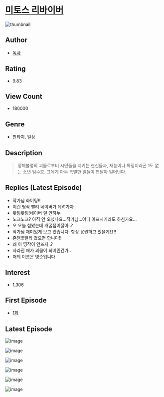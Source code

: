 # [미토스 리바이버](https://comic.naver.com/bestChallenge/list?titleId=738251)
![thumbnail](https://image-comic.pstatic.net/user_contents_data/challenge_comic/2020/03/25/329980/thumbnail_202x164d713f311_d2d0_4b0c_9900_fb05e5384615_00000597.JPEG)

## Author
- [독사](https://comic.naver.com/artistTitle?id=329980)

## Rating
- 9.83

## View Count
- 180000

## Genre
- 판타지, 일상

## Description
> 정체불명의 괴물로부터 시민들을 지키는 현신들과, 재능이나 특징이라곤 1도 없는 소년 임수호. 그에게 아주 특별한 일들이 연달아 일어난다.

## Replies (Latest Episode)
- 작가님 화이팅!!
- 이런 띵작 빨리 네이버가 데려가자
- 홧팅홧팅!네이버 일 안하누
- 노크노크? 아직 안 오셨나요...작가님...어디 아프시기라도 하신가요...
- 오 오늘 첨봤는데 개꿀잼이잖아..?
- 작가님 재미있게 보고 있습니다. 항상 응원하고 있을게요!!
- 존잼!!!빨리 떴으면 합니다!!
- 왜 이 띵작이 안뜨지..?
- 사라진 애가 괴물이 되버린건가..
- 저의 이름은 영준입니다

## Interest
- 1,306

## First Episode
- [1화](https://comic.naver.com/bestChallenge/detail?titleId=738251&no=1)

## Latest Episode
![image](https://image-comic.pstatic.net/user_contents_data/challenge_comic/2021/05/18/329980/upload_7076341818857173559.jpeg)

![image](https://image-comic.pstatic.net/user_contents_data/challenge_comic/2021/05/18/329980/upload_3976789960675189300.jpeg)

![image](https://image-comic.pstatic.net/user_contents_data/challenge_comic/2021/05/18/329980/upload_3919370144181466162.jpeg)

![image](https://image-comic.pstatic.net/user_contents_data/challenge_comic/2021/05/18/329980/upload_7148955563028722998.jpeg)

![image](https://image-comic.pstatic.net/user_contents_data/challenge_comic/2021/05/18/329980/upload_3689071956858397496.jpeg)

![image](https://image-comic.pstatic.net/user_contents_data/challenge_comic/2021/05/19/329980/upload_3834593210705404465.jpeg)
